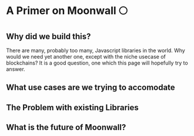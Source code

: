 # A Primer on Moonwall 🌕️

## Why did we build this?

There are many, probably too many, Javascript libraries in the world.
Why would we need yet another one, except with the niche usecase of blockchains?
It is a good question, one which this page will hopefully try to answer.


## What use cases are we trying to accomodate

## The Problem with existing Libraries

## What is the future of Moonwall?
